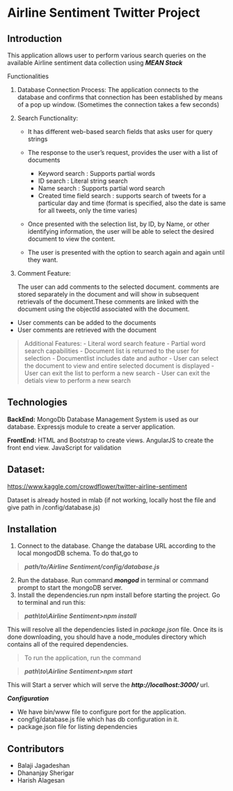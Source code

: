 Airline Sentiment Twitter Project
=================================

Introduction
------------


This application allows user to perform various search queries on the available Airline sentiment data collection  using ***MEAN Stack***

Functionalities

 1. Database Connection Process:
  The application connects to the database and confirms that connection has been established by means of a pop up window. (Sometimes the connection takes a few seconds)
 2. Search Functionality:

	- It has different web-based search fields that asks user for query strings
	- The response to the user’s request, provides the user with a list of documents
	  - Keyword search : Supports partial words
      - ID search : Literal string search
      - Name search : Supports partial word search
      - Created time field search : supports search of tweets for a particular day and time (format is specified, also the date is same for all tweets, only the time varies)
      
	- Once presented with the selection list, by ID, by Name, or other identifying information, the user will be able to select the desired document to view the content.
	- The user is presented with the option to search again and again until they want.
 
 3. Comment Feature:

	The user can add comments to the selected document. comments are stored separately in the document and will show in subsequent retrievals of the document.These comments are linked with the document using the objectId associated with the document.
	
 - User comments can be added to the documents
 - User comments are retrieved with the document

>Additional Features:
	- Literal word search feature
	- Partial word search capabilities
	- Document list is returned to the user for selection
	- Documentlist includes date and author
	- User can select the document to view and entire selected document is displayed
	- User can exit the list to perform a new search
	- User can exit the detials view to perform a new search

Technologies
------------
**BackEnd:** 
MongoDb Database Management System is used as our database.
Expressjs module to create a server application.

**FrontEnd:**
HTML and Bootstrap to create views.
AngularJS to create the front end view.
JavaScript for validation

Dataset:
--------
https://www.kaggle.com/crowdflower/twitter-airline-sentiment

Dataset is already hosted in mlab (if not working, locally host the file and give path in /config/database.js) 


Installation
----------------

 1. Connect to the database. Change the database URL according to the local mongodDB schema.
To do that,go to 
>***path/to/Airline Sentiment/config/database.js*** 
 
 2. Run the database. Run command ***mongod*** in terminal or command prompt to start the mongoDB server.
 3. Install the dependencies.run npm install before starting the project. Go to terminal and run this:

>***path\to\Airline Sentiment>npm install***

This will resolve all the dependencies listed in *package.json* file. Once its is done downloading, you should have a node_modules directory which contains all of the required dependencies.

 > To run the application, run the command

>***path\to\Airline Sentiment>npm start***

This will Start a server which will serve the ***http://localhost:3000/*** url.
 

***Configuration***
* We have bin/www file to configure port for the application.
* congfig/database.js file which has db configuration in it.
* package.json file for listing dependencies

Contributors
------------
* Balaji Jagadeshan
* Dhananjay Sherigar
* Harish Alagesan
